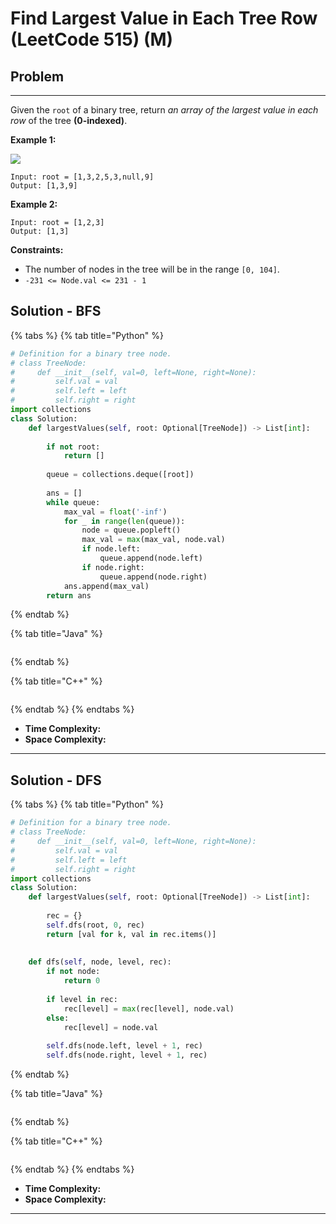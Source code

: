 # Find Largest Value in Each Tree Row (LeetCode 515) (M)

## Problem

****

Given the `root` of a binary tree, return _an array of the largest value in each row_ of the tree **(0-indexed)**.

&#x20;

**Example 1:**

![](https://assets.leetcode.com/uploads/2020/08/21/largest\_e1.jpg)

```
Input: root = [1,3,2,5,3,null,9]
Output: [1,3,9]
```

**Example 2:**

```
Input: root = [1,2,3]
Output: [1,3]
```

&#x20;

**Constraints:**

* The number of nodes in the tree will be in the range `[0, 104]`.
* `-231 <= Node.val <= 231 - 1`



## Solution - BFS

{% tabs %}
{% tab title="Python" %}
```python
# Definition for a binary tree node.
# class TreeNode:
#     def __init__(self, val=0, left=None, right=None):
#         self.val = val
#         self.left = left
#         self.right = right
import collections
class Solution:
    def largestValues(self, root: Optional[TreeNode]) -> List[int]:
        
        if not root:
            return []
        
        queue = collections.deque([root])
        
        ans = []
        while queue:
            max_val = float('-inf')
            for _ in range(len(queue)):
                node = queue.popleft()
                max_val = max(max_val, node.val)
                if node.left:
                    queue.append(node.left)
                if node.right:
                    queue.append(node.right)
            ans.append(max_val)
        return ans
```
{% endtab %}

{% tab title="Java" %}
```java
```
{% endtab %}

{% tab title="C++" %}
```cpp
```
{% endtab %}
{% endtabs %}

* **Time Complexity:**
* **Space Complexity:**

****

## Solution - DFS

{% tabs %}
{% tab title="Python" %}
```python
# Definition for a binary tree node.
# class TreeNode:
#     def __init__(self, val=0, left=None, right=None):
#         self.val = val
#         self.left = left
#         self.right = right
import collections
class Solution:
    def largestValues(self, root: Optional[TreeNode]) -> List[int]:
        
        rec = {}
        self.dfs(root, 0, rec)
        return [val for k, val in rec.items()]
        
    
    def dfs(self, node, level, rec):
        if not node:
            return 0
        
        if level in rec:
            rec[level] = max(rec[level], node.val)
        else:
            rec[level] = node.val
        
        self.dfs(node.left, level + 1, rec)
        self.dfs(node.right, level + 1, rec)
```
{% endtab %}

{% tab title="Java" %}
```java
```
{% endtab %}

{% tab title="C++" %}
```cpp
```
{% endtab %}
{% endtabs %}

* **Time Complexity:**
* **Space Complexity:**

****
